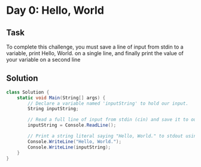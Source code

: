 # Day 0: Hello, World

## Task

To complete this challenge, you must save a line of input from stdin to a variable, print Hello, World. on a single line, and finally print the value of your variable on a second line

## Solution

```csharp
class Solution {
    static void Main(String[] args) {
        // Declare a variable named 'inputString' to hold our input.
        String inputString;

        // Read a full line of input from stdin (cin) and save it to our variable, input_string.
        inputString = Console.ReadLine();

        // Print a string literal saying "Hello, World." to stdout using cout.
        Console.WriteLine("Hello, World.");
        Console.WriteLine(inputString);
    }
}
```
